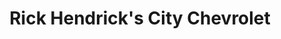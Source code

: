 ---
title: "Rick Hendrick's City Chevrolet"
url: /charlotte/rick-hendricks-city-chevrolet/
shop: Autohaus
---